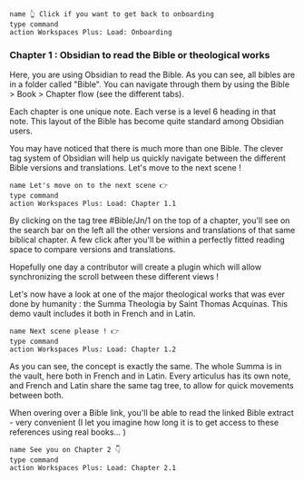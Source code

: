 ```button
name 👆 Click if you want to get back to onboarding
type command
action Workspaces Plus: Load: Onboarding
```

### Chapter 1 : Obsidian to read the Bible or theological works

Here, you are using Obsidian to read the Bible. As you can see, all bibles are in a folder called "Bible". You can navigate through them by using the Bible > Book > Chapter flow (see the different tabs).

Each chapter is one unique note. Each verse is a level 6 heading in that note. This layout of the Bible has become quite standard among Obsidian users.

You may have noticed that there is much more than one Bible. The clever tag system of Obsidian will help us quickly navigate between the different Bible versions and translations. Let's move to the next scene !

```button
name Let's move on to the next scene 👉
type command
action Workspaces Plus: Load: Chapter 1.1
```

By clicking on the tag tree #Bible/Jn/1 on the top of a chapter, you'll see on the search bar on the left all the other versions and translations of that same biblical chapter. A few click after you'll be within a perfectly fitted reading space to compare versions and translations.

Hopefully one day a contributor will create a plugin which will allow synchronizing the scroll between these different views !

Let's now have a look at one of the major theological works that was ever done by humanity : the Summa Theologia by Saint Thomas Acquinas. This demo vault includes it both in French and in Latin.

```button
name Next scene please ! 👉
type command
action Workspaces Plus: Load: Chapter 1.2
```

As you can see, the concept is exactly the same.
The whole Summa is in the vault, here both in French and in Latin.
Every articulus has its own note, and French and Latin share the same tag tree, to allow for quick movements between both.

When overing over a Bible link, you'll be able to read the linked Bible extract - very convenient (I let you imagine how long it is to get access to these references using real books... )

```button
name See you on Chapter 2 👇
type command
action Workspaces Plus: Load: Chapter 2.1
```